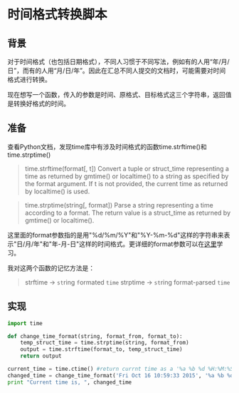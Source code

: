# 时间格式转换脚本

## 背景
对于时间格式（也包括日期格式），不同人习惯于不同写法，例如有的人用“年/月/日”，而有的人用“月/日/年”。因此在汇总不同人提交的文档时，可能需要对时间格式进行转换。

现在想写一个函数，传入的参数是时间、原格式、目标格式这三个字符串，返回值是转换好格式的时间。

## 准备
查看Python文档，发现time库中有涉及时间格式的函数time.strftime()和time.strptime()
> time.strftime(format[, t])
Convert a tuple or struct_time representing a time as returned by gmtime() or localtime() to a string as specified by the format argument. If t is not provided, the current time as returned by localtime() is used. 

>time.strptime(string[, format])
Parse a string representing a time according to a format. The return value is a struct_time as returned by gmtime() or localtime().

这里面的format参数指的是用"%d/%m/%Y"和"%Y-%m-%d"这样的字符串来表示"日/月/年"和"年-月-日"这样的时间格式。更详细的format参数可以在[这里](http://strftime.org)学习。

我对这两个函数的记忆方法是：
> strftime -> `st`ring `f`ormated `time`
> strptime -> `st`ring format-`p`arsed `time`

## 实现
```python
import time

def change_time_format(string, format_from, format_to):
    temp_struct_time = time.strptime(string, format_from)
    output = time.strftime(format_to, temp_struct_time)
    return output

current_time = time.ctime() #return currnt time as a '%a %b %d %H:%M:%S %Y' format string
changed_time = change_time_format('Fri Oct 16 10:59:33 2015', '%a %b %d %H:%M:%S %Y', '%d/%m/%Y %H:%M:%S')
print "Current time is, ", changed_time
```
